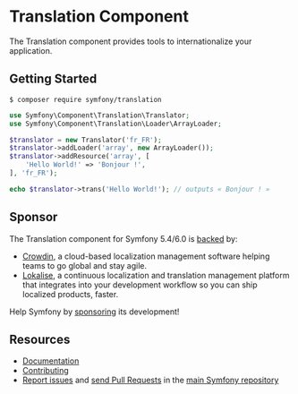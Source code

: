 # Translation Component

The Translation component provides tools to internationalize your application.

## Getting Started

```
$ composer require symfony/translation
```

```php
use Symfony\Component\Translation\Translator;
use Symfony\Component\Translation\Loader\ArrayLoader;

$translator = new Translator('fr_FR');
$translator->addLoader('array', new ArrayLoader());
$translator->addResource('array', [
    'Hello World!' => 'Bonjour !',
], 'fr_FR');

echo $translator->trans('Hello World!'); // outputs « Bonjour ! »
```

## Sponsor

The Translation component for Symfony 5.4/6.0 is [backed][1] by:

-   [Crowdin][2], a cloud-based localization management software helping teams to go global and stay agile.
-   [Lokalise][3], a continuous localization and translation management platform that integrates into your development workflow so you can ship localized products, faster.

Help Symfony by [sponsoring][4] its development!

## Resources

-   [Documentation](https://symfony.com/doc/current/translation.html)
-   [Contributing](https://symfony.com/doc/current/contributing//)
-   [Report issues](https://github.com/symfony/symfony/issues) and
    [send Pull Requests](https://github.com/symfony/symfony/pulls)
    in the [main Symfony repository](https://github.com/symfony/symfony)

[1]: https://symfony.com/backers
[2]: https://crowdin.com
[3]: https://lokalise.com
[4]: https://symfony.com/sponsor
